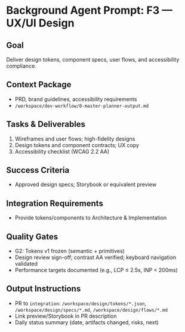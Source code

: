 # Background Agent Prompt: F3 — UX/UI Design

## Goal
Deliver design tokens, component specs, user flows, and accessibility compliance.

## Context Package
- PRD, brand guidelines, accessibility requirements
- `/workspace/dev-workflow/0-master-planner-output.md`

## Tasks & Deliverables
1. Wireframes and user flows; high-fidelity designs
2. Design tokens and component contracts; UX copy
3. Accessibility checklist (WCAG 2.2 AA)

## Success Criteria
- Approved design specs; Storybook or equivalent preview

## Integration Requirements
- Provide tokens/components to Architecture & Implementation

## Quality Gates
- G2: Tokens v1 frozen (semantic + primitives)
- Design review sign-off; contrast AA verified; keyboard navigation validated
- Performance targets documented (e.g., LCP ≤ 2.5s, INP < 200ms)

## Output Instructions
- PR to `integration`: `/workspace/design/tokens/*.json`, `/workspace/design/specs/*.md`, `/workspace/design/flows/*.md`
- Link preview/Storybook in PR description
- Daily status summary (date, artifacts changed, risks, next)
